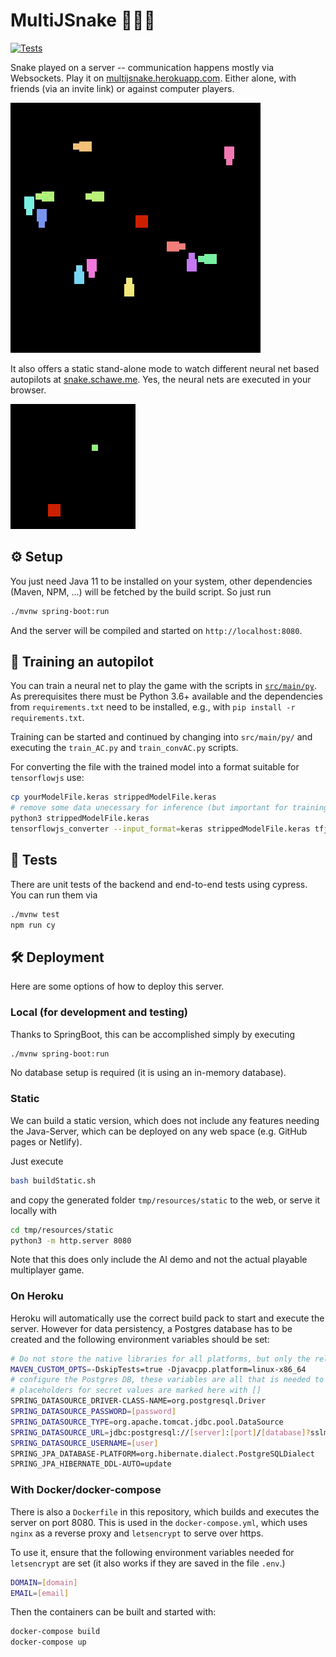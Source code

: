 # MultiJSnake :snake::snake::snake:

[![Tests](https://github.com/surt91/multiJSnake/actions/workflows/maven.yml/badge.svg)](https://github.com/surt91/multiJSnake/actions/workflows/maven.yml)

Snake played on a server -- communication happens mostly via Websockets.
Play it on [multijsnake.herokuapp.com](https://multijsnake.herokuapp.com/).
Either alone, with friends (via an invite link) or against computer players.

![Multiple snakes playing against each other](img/multisnake.gif)

It also offers a static stand-alone mode to watch different neural net based autopilots at
[snake.schawe.me](https://snake.schawe.me). Yes, the neural nets are executed in your browser.

![A neural net trained on 50000 games](img/snake.gif)

## :gear: Setup 

You just need Java 11 to be installed on your system, other dependencies (Maven, NPM, ...)
will be fetched by the build script. So just run

```bash
./mvnw spring-boot:run
```

And the server will be compiled and started on `http://localhost:8080`.

## :robot: Training an autopilot

You can train a neural net to play the game with the scripts in [`src/main/py`](/tree/main/src/main/py).
As prerequisites there must be Python 3.6+ available and the dependencies from `requirements.txt` need
to be installed, e.g., with `pip install -r requirements.txt`.

Training can be started and continued by changing into `src/main/py/` and executing the
`train_AC.py` and `train_convAC.py` scripts.

For converting the file with the trained model into a format suitable for `tensorflowjs` use:

```bash
cp yourModelFile.keras strippedModelFile.keras
# remove some data unecessary for inference (but important for training)
python3 strippedModelFile.keras
tensorflowjs_converter --input_format=keras strippedModelFile.keras tfjs_model
```

## :test_tube: Tests

There are unit tests of the backend and end-to-end tests using cypress. You can run them via

```bash
./mvnw test
npm run cy
```

## :hammer_and_wrench: Deployment

Here are some options of how to deploy this server.

### Local (for development and testing)

Thanks to SpringBoot, this can be accomplished simply by executing

```bash
./mvnw spring-boot:run
```

No database setup is required (it is using an in-memory database).

### Static

We can build a static version, which does not include any features needing
the Java-Server, which can be deployed on any web space (e.g. GitHub pages or Netlify).

Just execute

```bash
bash buildStatic.sh
```

and copy the generated folder `tmp/resources/static` to the web, or serve it locally
with

```bash
cd tmp/resources/static
python3 -m http.server 8080
```

Note that this does only include the AI demo and not the actual playable multiplayer game.

### On Heroku

Heroku will automatically use the correct build pack to start and execute the server.
However for data persistency, a Postgres database has to be created and the following
environment variables should be set:

```bash
# Do not store the native libraries for all platforms, but only the relevant platform (otherwise the artifact is too large for Heroku)
MAVEN_CUSTOM_OPTS=-DskipTests=true -Djavacpp.platform=linux-x86_64
# configure the Postgres DB, these variables are all that is needed to switch from H2 to Postgres
# placeholders for secret values are marked here with []
SPRING_DATASOURCE_DRIVER-CLASS-NAME=org.postgresql.Driver
SPRING_DATASOURCE_PASSWORD=[password]
SPRING_DATASOURCE_TYPE=org.apache.tomcat.jdbc.pool.DataSource
SPRING_DATASOURCE_URL=jdbc:postgresql://[server]:[port]/[database]?sslmode=require
SPRING_DATASOURCE_USERNAME=[user]
SPRING_JPA_DATABASE-PLATFORM=org.hibernate.dialect.PostgreSQLDialect
SPRING_JPA_HIBERNATE_DDL-AUTO=update
```

### With Docker/docker-compose

There is also a `Dockerfile` in this repository, which builds and executes the server on port 8080.
This is used in the `docker-compose.yml`, which uses `nginx` as a reverse proxy and
`letsencrypt` to serve over https.

To use it, ensure that the following environment variables needed for `letsencrypt`
are set (it also works if they are saved in the file `.env`.)

```bash
DOMAIN=[domain]
EMAIL=[email]
```

Then the containers can be built and started with:

```bash
docker-compose build
docker-compose up
```
